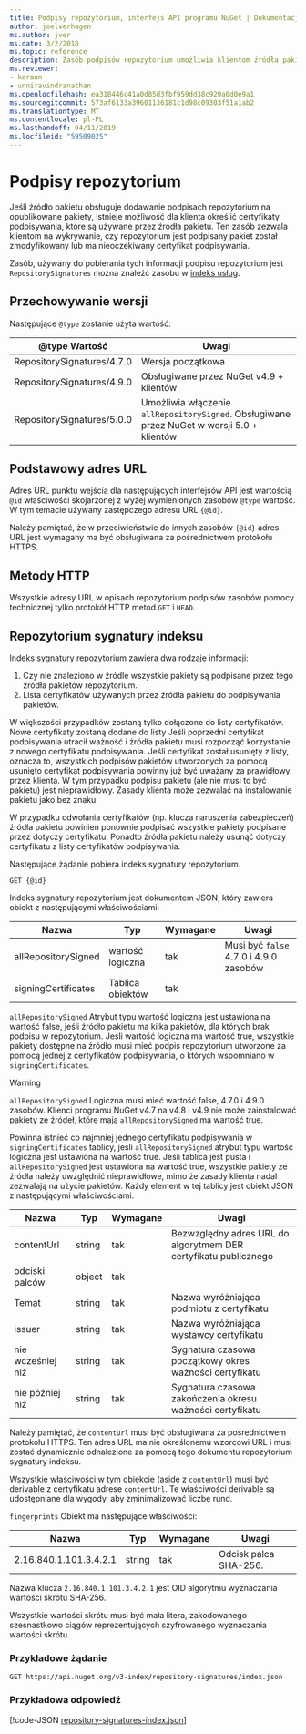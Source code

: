 ```yaml
---
title: Podpisy repozytorium, interfejs API programu NuGet | Dokumentacja firmy Microsoft
author: joelverhagen
ms.author: jver
ms.date: 3/2/2018
ms.topic: reference
description: Zasób podpisów repozytorium umożliwia klientom źródła pakietu zawiera informacje o repozytorium, ich możliwości podpisywania.
ms.reviewer:
- karann
- unniravindranathan
ms.openlocfilehash: ea318446c41a0d85d3fbf959dd38c929a0d0e9a1
ms.sourcegitcommit: 573af6133a39601136181c1d98c09303f51a1ab2
ms.translationtype: MT
ms.contentlocale: pl-PL
ms.lasthandoff: 04/11/2019
ms.locfileid: "59509025"
---
```

# <a name="repository-signatures"></a>Podpisy repozytorium

Jeśli źródło pakietu obsługuje dodawanie podpisach repozytorium na opublikowane pakiety, istnieje możliwość dla klienta określić certyfikaty podpisywania, które są używane przez źródła pakietu. Ten zasób zezwala klientom na wykrywanie, czy repozytorium jest podpisany pakiet został zmodyfikowany lub ma nieoczekiwany certyfikat podpisywania.

Zasób, używany do pobierania tych informacji podpisu repozytorium jest `RepositorySignatures` można znaleźć zasobu w [indeks usług](service-index.md).

## <a name="versioning"></a>Przechowywanie wersji

Następujące `@type` zostanie użyta wartość:

@type Wartość                | Uwagi
-------------------------- | -----
RepositorySignatures/4.7.0 | Wersja początkowa
RepositorySignatures/4.9.0 | Obsługiwane przez NuGet v4.9 + klientów
RepositorySignatures/5.0.0 | Umożliwia włączenie `allRepositorySigned`. Obsługiwane przez NuGet w wersji 5.0 + klientów

## <a name="base-url"></a>Podstawowy adres URL

Adres URL punktu wejścia dla następujących interfejsów API jest wartością `@id` właściwości skojarzonej z wyżej wymienionych zasobów `@type` wartość. W tym temacie używany zastępczego adresu URL `{@id}`.

Należy pamiętać, że w przeciwieństwie do innych zasobów `{@id}` adres URL jest wymagany ma być obsługiwana za pośrednictwem protokołu HTTPS.

## <a name="http-methods"></a>Metody HTTP

Wszystkie adresy URL w opisach repozytorium podpisów zasobów pomocy technicznej tylko protokół HTTP metod `GET` i `HEAD`.

## <a name="repository-signatures-index"></a>Repozytorium sygnatury indeksu

Indeks sygnatury repozytorium zawiera dwa rodzaje informacji:

1. Czy nie znaleziono w źródle wszystkie pakiety są podpisane przez tego źródła pakietów repozytorium.
1. Lista certyfikatów używanych przez źródła pakietu do podpisywania pakietów.

W większości przypadków zostaną tylko dołączone do listy certyfikatów. Nowe certyfikaty zostaną dodane do listy Jeśli poprzedni certyfikat podpisywania utracił ważność i źródła pakietu musi rozpocząć korzystanie z nowego certyfikatu podpisywania. Jeśli certyfikat został usunięty z listy, oznacza to, wszystkich podpisów pakietów utworzonych za pomocą usunięto certyfikat podpisywania powinny już być uważany za prawidłowy przez klienta. W tym przypadku podpisu pakietu (ale nie musi to być pakietu) jest nieprawidłowy. Zasady klienta może zezwalać na instalowanie pakietu jako bez znaku.

W przypadku odwołania certyfikatów (np. klucza naruszenia zabezpieczeń) źródła pakietu powinien ponownie podpisać wszystkie pakiety podpisane przez dotyczy certyfikatu. Ponadto źródła pakietu należy usunąć dotyczy certyfikatu z listy certyfikatów podpisywania.

Następujące żądanie pobiera indeks sygnatury repozytorium.

    GET {@id}

Indeks sygnatury repozytorium jest dokumentem JSON, który zawiera obiekt z następującymi właściwościami:

Nazwa                | Typ             | Wymagane | Uwagi
------------------- | ---------------- | -------- | -----
allRepositorySigned | wartość logiczna          | tak      | Musi być `false` 4.7.0 i 4.9.0 zasobów
signingCertificates | Tablica obiektów | tak      | 

`allRepositorySigned` Atrybut typu wartość logiczna jest ustawiona na wartość false, jeśli źródło pakietu ma kilka pakietów, dla których brak podpisu w repozytorium. Jeśli wartość logiczna ma wartość true, wszystkie pakiety dostępne na źródło musi mieć podpis repozytorium utworzone za pomocą jednej z certyfikatów podpisywania, o których wspomniano w `signingCertificates`.

> [!Warning]
> `allRepositorySigned` Logiczna musi mieć wartość false, 4.7.0 i 4.9.0 zasobów. Klienci programu NuGet v4.7 na v4.8 i v4.9 nie może zainstalować pakiety ze źródeł, które mają `allRepositorySigned` ma wartość true.

Powinna istnieć co najmniej jednego certyfikatu podpisywania w `signingCertificates` tablicy, jeśli `allRepositorySigned` atrybut typu wartość logiczna jest ustawiona na wartość true. Jeśli tablica jest pusta i `allRepositorySigned` jest ustawiona na wartość true, wszystkie pakiety ze źródła należy uwzględnić nieprawidłowe, mimo że zasady klienta nadal zezwalają na użycie pakietów. Każdy element w tej tablicy jest obiekt JSON z następującymi właściwościami.

Nazwa         | Typ   | Wymagane | Uwagi
------------ | ------ | -------- | -----
contentUrl   | string | tak      | Bezwzględny adres URL do algorytmem DER certyfikatu publicznego
odciski palców | object | tak      |
Temat      | string | tak      | Nazwa wyróżniająca podmiotu z certyfikatu
issuer       | string | tak      | Nazwa wyróżniająca wystawcy certyfikatu
nie wcześniej niż    | string | tak      | Sygnatura czasowa początkowy okres ważności certyfikatu
nie później niż     | string | tak      | Sygnatura czasowa zakończenia okresu ważności certyfikatu

Należy pamiętać, że `contentUrl` musi być obsługiwana za pośrednictwem protokołu HTTPS. Ten adres URL ma nie określonemu wzorcowi URL i musi zostać dynamicznie odnalezione za pomocą tego dokumentu repozytorium sygnatury indeksu. 

Wszystkie właściwości w tym obiekcie (aside z `contentUrl`) musi być derivable z certyfikatu adrese `contentUrl`.
Te właściwości derivable są udostępniane dla wygody, aby zminimalizować liczbę rund.

`fingerprints` Obiekt ma następujące właściwości:

Nazwa                   | Typ   | Wymagane | Uwagi
---------------------- | ------ | -------- | -----
2.16.840.1.101.3.4.2.1 | string | tak      | Odcisk palca SHA-256.

Nazwa klucza `2.16.840.1.101.3.4.2.1` jest OID algorytmu wyznaczania wartości skrótu SHA-256.

Wszystkie wartości skrótu musi być mała litera, zakodowanego szesnastkowo ciągów reprezentujących szyfrowanego wyznaczania wartości skrótu.

### <a name="sample-request"></a>Przykładowe żądanie

    GET https://api.nuget.org/v3-index/repository-signatures/index.json

### <a name="sample-response"></a>Przykładowa odpowiedź

[!code-JSON [repository-signatures-index.json](./_data/repository-signatures-index.json)]
